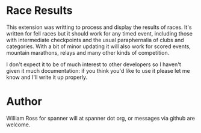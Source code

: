# Race Results

This extension was writting to process and display the results of races. It's written for fell races but it should work for any timed event, including those with intermediate checkpoints and the usual paraphernalia of clubs and categories. With a bit of minor updating it will also work for scored events, mountain marathons, relays and many other kinds of competition.

I don't expect it to be of much interest to other developers so I haven't given it much documentation: if you think you'd like to use it please let me know and I'll write it up properly.

# Author

William Ross for spanner
will at spanner dot org, or messages via github are welcome.